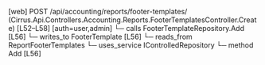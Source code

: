 [web] POST /api/accounting/reports/footer-templates/  (Cirrus.Api.Controllers.Accounting.Reports.FooterTemplatesController.Create)  [L52–L58] [auth=user,admin]
  └─ calls FooterTemplateRepository.Add [L56]
  └─ writes_to FooterTemplate [L56]
    └─ reads_from ReportFooterTemplates
  └─ uses_service IControlledRepository<FooterTemplate>
    └─ method Add [L56]

